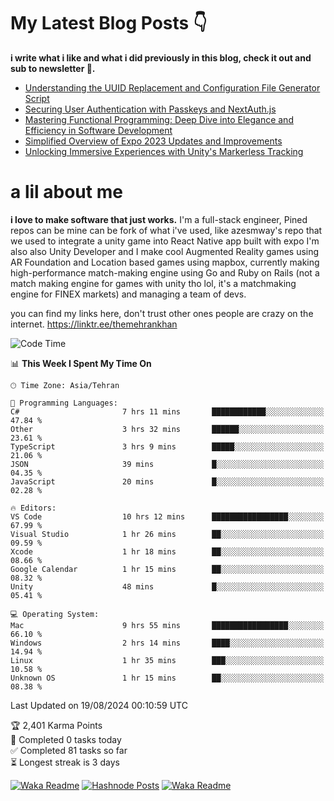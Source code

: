 # My Latest Blog Posts 👇
**i write what i like and what i did previously in this blog, check it out and sub to newsletter 🫡.**

<!-- HASHNODE_BLOG:START -->
- [Understanding the UUID Replacement and Configuration File Generator Script](https://themehrankhan.hashnode.dev/understanding-the-uuid-replacement-and-configuration-file-generator-script)
- [Securing User Authentication with Passkeys and NextAuth.js](https://themehrankhan.hashnode.dev/securing-user-authentication-with-passkeys-and-nextauthjs)
- [Mastering Functional Programming: Deep Dive into Elegance and Efficiency in Software Development](https://themehrankhan.hashnode.dev/mastering-functional-programming-deep-dive-into-elegance-and-efficiency-in-software-development)
- [Simplified Overview of Expo 2023 Updates and Improvements](https://themehrankhan.hashnode.dev/expo-2023-updates-and-features-summary)
- [Unlocking Immersive Experiences with Unity's Markerless Tracking](https://themehrankhan.hashnode.dev/unlocking-immersive-experiences-with-unitys-markerless-tracking)

<!-- HASHNODE_BLOG:END -->

# a lil about me
**i love to make  software that just works.**
I'm a full-stack engineer, Pined repos can be mine can be fork of what i've used, like azesmway's repo that we used to integrate a unity game into React Native app built with expo I'm also also Unity Developer and I make cool Augmented Reality games using AR Foundation and Location based games using mapbox, currently making high-performance match-making engine using Go and Ruby on Rails (not a match making engine for games with unity tho lol, it's a matchmaking engine for FINEX markets) and managing a team of devs.

you can find my links here, don't trust other ones people are crazy on the internet.
https://linktr.ee/themehrankhan

<!--START_SECTION:waka-->
![Code Time](http://img.shields.io/badge/Code%20Time-594%20hrs%2055%20mins-blue)

📊 **This Week I Spent My Time On** 

```text
🕑︎ Time Zone: Asia/Tehran

💬 Programming Languages: 
C#                       7 hrs 11 mins       ████████████░░░░░░░░░░░░░   47.84 % 
Other                    3 hrs 32 mins       ██████░░░░░░░░░░░░░░░░░░░   23.61 % 
TypeScript               3 hrs 9 mins        █████░░░░░░░░░░░░░░░░░░░░   21.06 % 
JSON                     39 mins             █░░░░░░░░░░░░░░░░░░░░░░░░   04.35 % 
JavaScript               20 mins             █░░░░░░░░░░░░░░░░░░░░░░░░   02.28 % 

🔥 Editors: 
VS Code                  10 hrs 12 mins      █████████████████░░░░░░░░   67.99 % 
Visual Studio            1 hr 26 mins        ██░░░░░░░░░░░░░░░░░░░░░░░   09.59 % 
Xcode                    1 hr 18 mins        ██░░░░░░░░░░░░░░░░░░░░░░░   08.66 % 
Google Calendar          1 hr 15 mins        ██░░░░░░░░░░░░░░░░░░░░░░░   08.32 % 
Unity                    48 mins             █░░░░░░░░░░░░░░░░░░░░░░░░   05.41 % 

💻 Operating System: 
Mac                      9 hrs 55 mins       █████████████████░░░░░░░░   66.10 % 
Windows                  2 hrs 14 mins       ████░░░░░░░░░░░░░░░░░░░░░   14.94 % 
Linux                    1 hr 35 mins        ███░░░░░░░░░░░░░░░░░░░░░░   10.58 % 
Unknown OS               1 hr 15 mins        ██░░░░░░░░░░░░░░░░░░░░░░░   08.38 % 
```


 Last Updated on 19/08/2024 00:10:59 UTC
<!--END_SECTION:waka-->

<!-- TODO-IST:START -->
🏆  2,401 Karma Points           
🌸  Completed 0 tasks today           
✅  Completed 81 tasks so far           
⏳  Longest streak is 3 days
<!-- TODO-IST:END -->

[![Waka Readme](https://github.com/TheMehranKhan/themehrankhan/actions/workflows/main.yml/badge.svg)](https://github.com/TheMehranKhan/themehrankhan/actions/workflows/main.yml)
[![Hashnode Posts](https://github.com/TheMehranKhan/themehrankhan/actions/workflows/hashnode.yml/badge.svg)](https://github.com/TheMehranKhan/themehrankhan/actions/workflows/hashnode.yml)
[![Waka Readme](https://github.com/TheMehranKhan/themehrankhan/actions/workflows/waka.yml/badge.svg)](https://github.com/TheMehranKhan/themehrankhan/actions/workflows/waka.yml)
